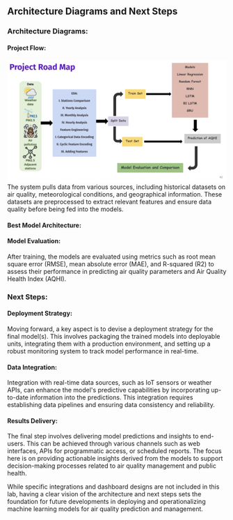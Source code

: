 ## Architecture Diagrams and Next Steps

### Architecture Diagrams:

#### Project Flow:
![Python Logo](images/ProjectFlow.png)
The system pulls data from various sources, including historical datasets on air quality, meteorological conditions, and geographical information. These datasets are preprocessed to extract relevant features and ensure data quality before being fed into the models.

#### Best Model Architecture:


#### Model Evaluation:
After training, the models are evaluated using metrics such as root mean square error (RMSE), mean absolute error (MAE), and R-squared (R2) to assess their performance in predicting air quality parameters and Air Quality Health Index (AQHI).

### Next Steps:

#### Deployment Strategy:
Moving forward, a key aspect is to devise a deployment strategy for the final model(s). This involves packaging the trained models into deployable units, integrating them with a production environment, and setting up a robust monitoring system to track model performance in real-time.

#### Data Integration:
Integration with real-time data sources, such as IoT sensors or weather APIs, can enhance the model's predictive capabilities by incorporating up-to-date information into the predictions. This integration requires establishing data pipelines and ensuring data consistency and reliability.

#### Results Delivery:
The final step involves delivering model predictions and insights to end-users. This can be achieved through various channels such as web interfaces, APIs for programmatic access, or scheduled reports. The focus here is on providing actionable insights derived from the models to support decision-making processes related to air quality management and public health.

While specific integrations and dashboard designs are not included in this lab, having a clear vision of the architecture and next steps sets the foundation for future developments in deploying and operationalizing machine learning models for air quality prediction and management.
